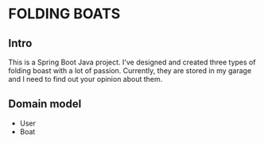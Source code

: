# FOLDING BOATS
## Intro
This is a Spring Boot Java project.
I've designed and created three types of folding boast with a lot of passion. 
Currently, they are stored in my garage and I need to find out your opinion about them.

## Domain model
* User
* Boat


